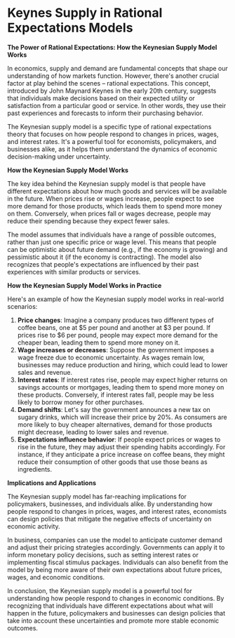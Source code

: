 # Keynes Supply in Rational Expectations Models

**The Power of Rational Expectations: How the Keynesian Supply Model Works**

In economics, supply and demand are fundamental concepts that shape our understanding of how markets function. However, there's another crucial factor at play behind the scenes – rational expectations. This concept, introduced by John Maynard Keynes in the early 20th century, suggests that individuals make decisions based on their expected utility or satisfaction from a particular good or service. In other words, they use their past experiences and forecasts to inform their purchasing behavior.

The Keynesian supply model is a specific type of rational expectations theory that focuses on how people respond to changes in prices, wages, and interest rates. It's a powerful tool for economists, policymakers, and businesses alike, as it helps them understand the dynamics of economic decision-making under uncertainty.

**How the Keynesian Supply Model Works**

The key idea behind the Keynesian supply model is that people have different expectations about how much goods and services will be available in the future. When prices rise or wages increase, people expect to see more demand for those products, which leads them to spend more money on them. Conversely, when prices fall or wages decrease, people may reduce their spending because they expect fewer sales.

The model assumes that individuals have a range of possible outcomes, rather than just one specific price or wage level. This means that people can be optimistic about future demand (e.g., if the economy is growing) and pessimistic about it (if the economy is contracting). The model also recognizes that people's expectations are influenced by their past experiences with similar products or services.

**How the Keynesian Supply Model Works in Practice**

Here's an example of how the Keynesian supply model works in real-world scenarios:

1. **Price changes**: Imagine a company produces two different types of coffee beans, one at $5 per pound and another at $3 per pound. If prices rise to $6 per pound, people may expect more demand for the cheaper bean, leading them to spend more money on it.
2. **Wage increases or decreases**: Suppose the government imposes a wage freeze due to economic uncertainty. As wages remain low, businesses may reduce production and hiring, which could lead to lower sales and revenue.
3. **Interest rates**: If interest rates rise, people may expect higher returns on savings accounts or mortgages, leading them to spend more money on these products. Conversely, if interest rates fall, people may be less likely to borrow money for other purchases.
4. **Demand shifts**: Let's say the government announces a new tax on sugary drinks, which will increase their price by 20%. As consumers are more likely to buy cheaper alternatives, demand for those products might decrease, leading to lower sales and revenue.
5. **Expectations influence behavior**: If people expect prices or wages to rise in the future, they may adjust their spending habits accordingly. For instance, if they anticipate a price increase on coffee beans, they might reduce their consumption of other goods that use those beans as ingredients.

**Implications and Applications**

The Keynesian supply model has far-reaching implications for policymakers, businesses, and individuals alike. By understanding how people respond to changes in prices, wages, and interest rates, economists can design policies that mitigate the negative effects of uncertainty on economic activity.

In business, companies can use the model to anticipate customer demand and adjust their pricing strategies accordingly. Governments can apply it to inform monetary policy decisions, such as setting interest rates or implementing fiscal stimulus packages. Individuals can also benefit from the model by being more aware of their own expectations about future prices, wages, and economic conditions.

In conclusion, the Keynesian supply model is a powerful tool for understanding how people respond to changes in economic conditions. By recognizing that individuals have different expectations about what will happen in the future, policymakers and businesses can design policies that take into account these uncertainties and promote more stable economic outcomes.
